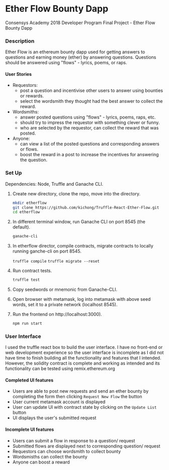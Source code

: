 # Ether Flow Bounty Dapp
Consensys Academy 2018 Developer Program Final Project - Ether Flow Bounty Dapp

### Description
Ether Flow is an ethereum bounty dapp used for getting answers to questions and earning money (ether) by answering questions.
Questions should be answered using "flows" - lyrics, poems, or raps. 

#### User Stories
* Requestors:
  * post a question and incentivise other users to answer using bounties or rewards.
  * select the wordsmith they thought had the best answer to collect the reward.
* Wordsmiths:
  * answer posted questions using "flows" - lyrics, poems, raps, etc.
  * should try to impress the requestor with something clever or funny.
  * who are selected by the requestor, can collect the reward that was posted.
* Anyone:
  * can view a list of the posted questions and corresponding answers or flows.
  * boost the reward in a post to increase the incentives for answering the question.
  
### Set Up
Dependencies: Node, Truffle and Ganache CLI.

1. Create new directory, clone the repo, move into the directory.

	```sh
   mkdir etherflow
   git clone https://github.com/kichong/Truffle-React-Ether-Flow.git
   cd etherflow
    ```

2. In different terminal window, run Ganache CLI on port 8545 (the default).

	```sh
	ganache-cli
    ```

3. In etherflow director, compile contracts, migrate contracts to locally running ganche-cli on port 8545.

	
	`truffle compile`
  `truffle migrate --reset`
 
    
4.  Run contract tests.

	```sh
	truffle test
    ```

5. Copy seedwords or mnemonic from Ganache-CLI.

6. Open browser with metamask, log into metamask with above seed words, set it to a private network (localhost 8545).

7. Run the frontend on http://localhost:3000).

	```sh
	npm run start
    ```
    
 ### User Interface
 I used the truffle react box to build the user interface. I have no front-end or web development experience so the user interface is incomplete as I did not have time to finish building all the functionality and features that I intended. However, the solidity contract is complete and working as intended and its functionality can be tested using remix.ethereum.org
 #### Completed UI features
 * Users are able to post new requests and send an ether bounty by completing the form then clicking `Request New Flow` the button
 * User current metamask account is displayed
 * User can update UI with contract state by clicking on the `Update List` button
 * UI displays the user's submitted request
 #### Incomplete UI features
 * Users can submit a flow in response to a question/ request
 * Submitted flows are displayed next to corresponding question/ request
 * Requestors can choose wordsmith to collect bounty
 * Wordsmisths can collect the bounty
 * Anyone can boost a reward
